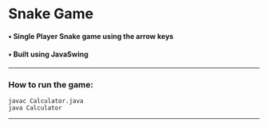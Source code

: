 # Snake Game

#### • Single Player Snake game using the arrow keys

#### • Built using JavaSwing

---

### How to run the game:

    javac Calculator.java
    java Calculator

----
